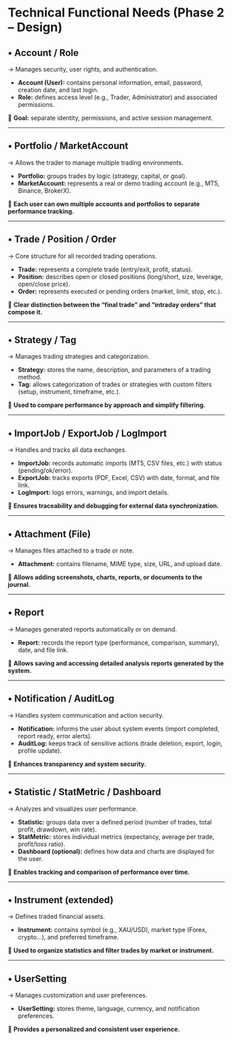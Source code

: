 # Technical Functional Needs (Phase 2 – Design)

## • Account / Role

→ Manages security, user rights, and authentication.

- **Account (User):** contains personal information, email, password, creation date, and last login.  
- **Role:** defines access level (e.g., Trader, Administrator) and associated permissions.  

📌 **Goal:** separate identity, permissions, and active session management.

---

## • Portfolio / MarketAccount

→ Allows the trader to manage multiple trading environments.

- **Portfolio:** groups trades by logic (strategy, capital, or goal).  
- **MarketAccount:** represents a real or demo trading account (e.g., MT5, Binance, BrokerX).  

📌 **Each user can own multiple accounts and portfolios to separate performance tracking.**

---

## • Trade / Position / Order

→ Core structure for all recorded trading operations.

- **Trade:** represents a complete trade (entry/exit, profit, status).  
- **Position:** describes open or closed positions (long/short, size, leverage, open/close price).  
- **Order:** represents executed or pending orders (market, limit, stop, etc.).  

📌 **Clear distinction between the “final trade” and “intraday orders” that compose it.**

---

## • Strategy / Tag

→ Manages trading strategies and categorization.

- **Strategy:** stores the name, description, and parameters of a trading method.  
- **Tag:** allows categorization of trades or strategies with custom filters (setup, instrument, timeframe, etc.).  

📌 **Used to compare performance by approach and simplify filtering.**

---

## • ImportJob / ExportJob / LogImport

→ Handles and tracks all data exchanges.

- **ImportJob:** records automatic imports (MT5, CSV files, etc.) with status (pending/ok/error).  
- **ExportJob:** tracks exports (PDF, Excel, CSV) with date, format, and file link.  
- **LogImport:** logs errors, warnings, and import details.  

📌 **Ensures traceability and debugging for external data synchronization.**

---

## • Attachment (File)

→ Manages files attached to a trade or note.

- **Attachment:** contains filename, MIME type, size, URL, and upload date.  

📌 **Allows adding screenshots, charts, reports, or documents to the journal.**

---

## • Report

→ Manages generated reports automatically or on demand.

- **Report:** records the report type (performance, comparison, summary), date, and file link.  

📌 **Allows saving and accessing detailed analysis reports generated by the system.**

---

## • Notification / AuditLog

→ Handles system communication and action security.

- **Notification:** informs the user about system events (import completed, report ready, error alerts).  
- **AuditLog:** keeps track of sensitive actions (trade deletion, export, login, profile update).  

📌 **Enhances transparency and system security.**

---

## • Statistic / StatMetric / Dashboard

→ Analyzes and visualizes user performance.

- **Statistic:** groups data over a defined period (number of trades, total profit, drawdown, win rate).  
- **StatMetric:** stores individual metrics (expectancy, average per trade, profit/loss ratio).  
- **Dashboard (optional):** defines how data and charts are displayed for the user.  

📌 **Enables tracking and comparison of performance over time.**

---

## • Instrument (extended)

→ Defines traded financial assets.

- **Instrument:** contains symbol (e.g., XAU/USD), market type (Forex, crypto…), and preferred timeframe.  

📌 **Used to organize statistics and filter trades by market or instrument.**

---

## • UserSetting

→ Manages customization and user preferences.

- **UserSetting:** stores theme, language, currency, and notification preferences.  

📌 **Provides a personalized and consistent user experience.**
